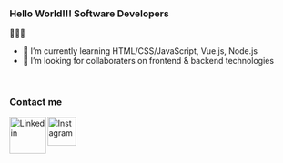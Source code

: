 ### Hello World!!! Software Developers
👋👋👋


- 🌱 I’m currently learning HTML/CSS/JavaScript, Vue.js, Node.js
- 👯 I’m looking for collaboraters on frontend & backend technologies

<!--START_SECTION:waka--><!--END_SECTION:waka-->

<div>
  <br/>
  <h3 align="left">Contact me</h3>
  <a href="https://www.linkedin.com/in/sametkamgul/" target="_blank">
    <img align="left" alt="Linkedin" width="64px" src="https://content.linkedin.com/content/dam/me/business/en-us/amp/brand-site/v2/bg/LI-Bug.svg.original.svg" />
  </a>
  <a href="https://www.instagram.com/sametkamgul/" target="_blank">
    <img align="left" alt="Instagram" width="50px" src="https://cdn-icons-png.flaticon.com/512/1400/1400845.png" />
  </a>
</div>
